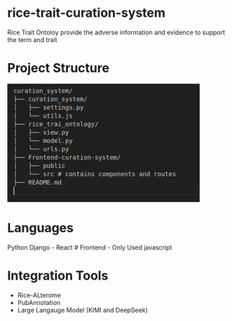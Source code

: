 # rice-trait-curation-system
Rice Trait Ontoloy provide the adverse information and evidence to support the term and trait


# Project Structure

![App Screenshot](https://github.com/Ahmad4321/rice-trait-curation-system/blob/main/image.png?raw=true)

# Languages

Python Django - 
React # Frontend - Only Used javascript


# Integration Tools

- Rice-ALterome
- PubAnnotation
- Large Langauge Model (KIMI and DeepSeek)

